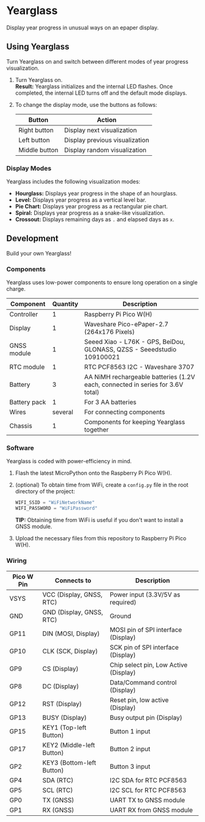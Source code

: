 # Yearglass

Display year progress in unusual ways on an epaper display.

## Using Yearglass

Turn Yearglass on and switch between different modes of year progress visualization.

1. Turn Yearglass on.  
    **Result:** Yearglass initializes and the internal LED flashes. Once completed, the internal LED turns off and the default mode displays.
2. To change the display mode, use the buttons as follows:

    | Button        | Action                        |
    |---------------|-------------------------------|
    | Right button  | Display next visualization    |
    | Left button   | Display previous visualization|
    | Middle button | Display random visualization  |

### Display Modes

Yearglass includes the following visualization modes:

* **Hourglass:** Displays year progress in the shape of an hourglass.
* **Level:** Displays year progress as a vertical level bar.
* **Pie Chart:** Displays year progress as a rectangular pie chart.
* **Spiral:** Displays year progress as a snake-like visualization.
* **Crossout:** Displays remaining days as `.` and elapsed days as `x`.

## Development

Build your own Yearglass!

### Components

Yearglass uses low-power components to ensure long operation on a single charge.

| Component         | Quantity | Description                                                                    |
|-------------------|----------|--------------------------------------------------------------------------------|
| Controller        | 1        | Raspberry Pi Pico W(H)                                                         |
| Display           | 1        | Waveshare Pico-ePaper-2.7 (264x176 Pixels)                                     |
| GNSS module       | 1        | Seeed Xiao - L76K - GPS, BeiDou, GLONASS, QZSS - Seeedstudio 109100021         |
| RTC module        | 1        | RTC PCF8563 I2C - Waveshare 3707                                               |
| Battery           | 3        | AA NiMH rechargeable batteries (1.2V each, connected in series for 3.6V total) |
| Battery pack      | 1        | For 3 AA batteries                                                             |
| Wires             | several  | For connecting components                                                      |
| Chassis           | 1        | Components for keeping Yearglass together                                      |

### Software

Yearglass is coded with power-efficiency in mind.

1. Flash the latest MicroPython onto the Raspberry Pi Pico W(H).
2. (optional) To obtain time from WiFi, create a `config.py` file in the root directory of the project:  

    ```python
    WIFI_SSID = "WiFiNetworkName"
    WIFI_PASSWORD = "WiFiPassword"
    ```

    **TIP:** Obtaining time from WiFi is useful if you don't want to install a GNSS module.

3. Upload the necessary files from this repository to Raspberry Pi Pico W(H).

### Wiring

| Pico W      Pin | Connects to                      | Description                              |
|-----------------|----------------------------------|------------------------------------------|
| VSYS            | VCC (Display, GNSS, RTC)         | Power input (3.3V/5V as required)        |
| GND             | GND (Display, GNSS, RTC)         | Ground                                   |
| GP11            | DIN (MOSI, Display)              | MOSI pin of SPI interface (Display)      |
| GP10            | CLK (SCK, Display)               | SCK pin of SPI interface (Display)       |
| GP9             | CS (Display)                     | Chip select pin, Low Active (Display)    |
| GP8             | DC (Display)                     | Data/Command control (Display)           |
| GP12            | RST (Display)                    | Reset pin, low active (Display)          |
| GP13            | BUSY (Display)                   | Busy output pin (Display)                |
| GP15            | KEY1 (Top-left Button)           | Button 1 input                           |
| GP17            | KEY2 (Middle-left Button)        | Button 2 input                           |
| GP2             | KEY3 (Bottom-left Button)        | Button 3 input                           |
| GP4             | SDA (RTC)                        | I2C SDA for RTC PCF8563                  |
| GP5             | SCL (RTC)                        | I2C SCL for RTC PCF8563                  |
| GP0             | TX (GNSS)                        | UART TX to GNSS module                   |
| GP1             | RX (GNSS)                        | UART RX from GNSS module                 |
